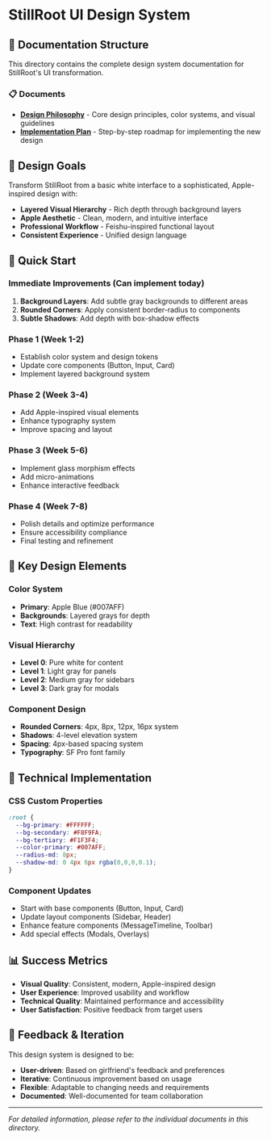 # StillRoot UI Design System

## 📁 Documentation Structure

This directory contains the complete design system documentation for StillRoot's UI transformation.

### 📋 Documents

- **[Design Philosophy](./design-philosophy.md)** - Core design principles, color systems, and visual guidelines
- **[Implementation Plan](./implementation-plan.md)** - Step-by-step roadmap for implementing the new design

## 🎯 Design Goals

Transform StillRoot from a basic white interface to a sophisticated, Apple-inspired design with:

- **Layered Visual Hierarchy** - Rich depth through background layers
- **Apple Aesthetic** - Clean, modern, and intuitive interface
- **Professional Workflow** - Feishu-inspired functional layout
- **Consistent Experience** - Unified design language

## 🚀 Quick Start

### Immediate Improvements (Can implement today)
1. **Background Layers**: Add subtle gray backgrounds to different areas
2. **Rounded Corners**: Apply consistent border-radius to components
3. **Subtle Shadows**: Add depth with box-shadow effects

### Phase 1 (Week 1-2)
- Establish color system and design tokens
- Update core components (Button, Input, Card)
- Implement layered background system

### Phase 2 (Week 3-4)
- Add Apple-inspired visual elements
- Enhance typography system
- Improve spacing and layout

### Phase 3 (Week 5-6)
- Implement glass morphism effects
- Add micro-animations
- Enhance interactive feedback

### Phase 4 (Week 7-8)
- Polish details and optimize performance
- Ensure accessibility compliance
- Final testing and refinement

## 🎨 Key Design Elements

### Color System
- **Primary**: Apple Blue (#007AFF)
- **Backgrounds**: Layered grays for depth
- **Text**: High contrast for readability

### Visual Hierarchy
- **Level 0**: Pure white for content
- **Level 1**: Light gray for panels
- **Level 2**: Medium gray for sidebars
- **Level 3**: Dark gray for modals

### Component Design
- **Rounded Corners**: 4px, 8px, 12px, 16px system
- **Shadows**: 4-level elevation system
- **Spacing**: 4px-based spacing system
- **Typography**: SF Pro font family

## 🔧 Technical Implementation

### CSS Custom Properties
```css
:root {
  --bg-primary: #FFFFFF;
  --bg-secondary: #F8F9FA;
  --bg-tertiary: #F1F3F4;
  --color-primary: #007AFF;
  --radius-md: 8px;
  --shadow-md: 0 4px 6px rgba(0,0,0,0.1);
}
```

### Component Updates
- Start with base components (Button, Input, Card)
- Update layout components (Sidebar, Header)
- Enhance feature components (MessageTimeline, Toolbar)
- Add special effects (Modals, Overlays)

## 📊 Success Metrics

- **Visual Quality**: Consistent, modern, Apple-inspired design
- **User Experience**: Improved usability and workflow
- **Technical Quality**: Maintained performance and accessibility
- **User Satisfaction**: Positive feedback from target users

## 🤝 Feedback & Iteration

This design system is designed to be:
- **User-driven**: Based on girlfriend's feedback and preferences
- **Iterative**: Continuous improvement based on usage
- **Flexible**: Adaptable to changing needs and requirements
- **Documented**: Well-documented for team collaboration

---

*For detailed information, please refer to the individual documents in this directory.*

